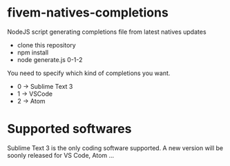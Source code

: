 # fivem-natives-completions
NodeJS script generating completions file from latest natives updates

- clone this repository
- npm install
- node generate.js 0-1-2

You need to specify which kind of completions you want.

- 0 -> Sublime Text 3
- 1 -> VSCode
- 2 -> Atom

# Supported softwares
Sublime Text 3 is the only coding software supported.
A new version will be soonly released for VS Code, Atom ...
